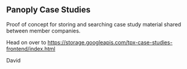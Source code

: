 ## Panoply Case Studies

Proof of concept for storing and searching case study material shared between member companies.

Head on over to https://storage.googleapis.com/tpx-case-studies-frontend/index.html

David

